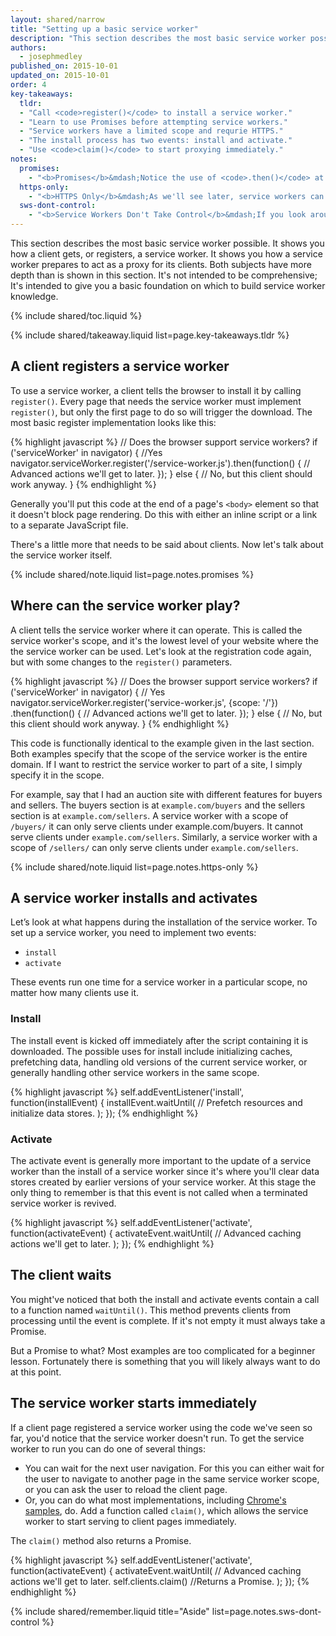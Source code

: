 ```yaml
---
layout: shared/narrow
title: "Setting up a basic service worker"
description: "This section describes the most basic service worker possible. It shows you how a client gets, or registers, a service worker. It shows you how a service worker prepares to act as a proxy for its clients. Both subjects have more depth than is shown in this section. It's not intended to be comprehensive; It's intended to give you a basic foundation on which to build service worker knowledge."
authors:
  - josephmedley
published_on: 2015-10-01
updated_on: 2015-10-01
order: 4
key-takeaways:
  tldr:   
  - "Call <code>register()</code> to install a service worker." 
  - "Learn to use Promises before attempting service workers."
  - "Service workers have a limited scope and requrie HTTPS."
  - "The install process has two events: install and activate."
  - "Use <code>claim()</code> to start proxying immediately."
notes:
  promises:
    - "<b>Promises</b>&mdash;Notice the use of <code>.then()</code> at the end of the <code>register()</code> function. This is an example of an ECMAScript 2015 construct called a <a href='https://developer.mozilla.org/en-US/docs/Mozilla/JavaScript_code_modules/Promise.jsm/Promise'>Promise</a>. Service workers make heavy use of Promises. If you've never used Promises before, you should familiarize yourself with them before trying to implement a service worker."
  https-only:
    - "<b>HTTPS Only</b>&mdash;As we'll see later, service workers can do almost whatever they want to HTTP requests and responses. Since this would make them targets for man-in-the-middle attacks, they must be served over HTTPS.This doesn't mean you need HTTPS for development and testing. Service workers served over localhost will also work."
  sws-dont-control:
    - "<b>Service Workers Don't Take Control</b>&mdash;If you look around the web, you'll find that many of the pages discussing service workers refer to the service worker as 'taking control' of a page. But as we saw earlier, a service workers can't do anything to its clients. That's why it may be more accurate to think of a service worker as ready to proxy."
---
```


<p class="intro">
  This section describes the most basic service worker possible. It shows you 
  how a client gets, or registers, a service worker. It shows you how a service 
  worker prepares to act as a proxy for its clients. Both subjects have more 
  depth than is shown in this section. It's not intended to be comprehensive; 
  It's intended to give you a basic foundation on which to build service worker 
  knowledge.
</p>

{% include shared/toc.liquid %}

{% include shared/takeaway.liquid list=page.key-takeaways.tldr %}

## A client registers a service worker

To use a service worker, a client tells the browser to install it by calling 
`register()`. Every page that needs the service worker must implement `register()`, 
but only the first page to do so will trigger the download. The most basic 
register implementation looks like this:

{% highlight javascript %}
// Does the browser support service workers?
if ('serviceWorker' in navigator) {
  //Yes
  navigator.serviceWorker.register('/service-worker.js').then(function() {
    // Advanced actions we'll get to later.
  });
} else {
  // No, but this client should work anyway.
}
{% endhighlight %}

Generally you'll put this code at the end of a page's `<body>` element so that it 
doesn't block page rendering. Do this with either an inline script or a link to 
a separate JavaScript file.

There's a little more that needs to be said about clients. Now let's talk about 
the service worker itself.

{% include shared/note.liquid list=page.notes.promises %}

## Where can the service worker play?

A client tells the service worker where it can operate. This is called the 
service worker's scope, and it's the lowest level of your website where the the 
service worker can be used. Let's look at the registration code again, but with 
some changes to the `register()` parameters.

{% highlight javascript %}
// Does the browser support service workers?
if ('serviceWorker' in navigator) {
  // Yes
  navigator.serviceWorker.register('service-worker.js', {scope: '/'})
    .then(function() {
    // Advanced actions we'll get to later.
  });
} else {
  // No, but this client should work anyway.
}
{% endhighlight %}

This code is functionally identical to the example given in the last section. 
Both examples specify that the scope of the service worker is the entire domain. 
If I want to restrict the service worker to part of a site, I simply specify it 
in the scope. 

For example, say that I had an auction site with different features for buyers 
and sellers. The buyers section is at `example.com/buyers` and the sellers section 
is at `example.com/sellers`. A service worker with a scope of `/buyers/` it can only 
serve clients under example.com/buyers. It cannot serve clients under 
`example.com/sellers`. Similarly, a service worker with a scope of `/sellers/` can 
only serve clients under `example.com/sellers`.

{% include shared/note.liquid list=page.notes.https-only %}

## A service worker installs and activates

Let’s look at what happens during the installation of the service worker. To set 
up a service worker, you need to implement two events:

* `install`
* `activate`

These events run one time for a service worker in a particular scope, no matter 
how many clients use it.

### Install

The install event is kicked off immediately after the script containing it is 
downloaded. The possible uses for install include initializing caches, 
prefetching data, handling old versions of the current service worker, or 
generally handling other service workers in the same scope. 

{% highlight javascript %}
self.addEventListener('install', function(installEvent) {
  installEvent.waitUntil(
    // Prefetch resources and initialize data stores.
  );
});
{% endhighlight %}

### Activate

The activate event is generally more important to the update of a service worker 
than the install of a service worker since it's where you'll clear data stores 
created by earlier versions of your service worker. At this stage the only thing 
to remember is that this event is not called when a terminated service worker is
revived. 

{% highlight javascript %}
self.addEventListener('activate', function(activateEvent) {
  activateEvent.waitUntil(
    // Advanced caching actions we'll get to later.
  );
});
{% endhighlight %}

## The client waits

You might've noticed that both the install and activate events contain a call to 
a function named `waitUntil()`. This method prevents clients from processing until 
the event is complete. If it's not empty it must always take a Promise.

But a Promise to what? Most examples are too complicated for a beginner lesson. 
Fortunately there is something that you will likely always want to do at this 
point.


## The service worker starts immediately

If a client page registered a service worker using the code we've seen so far, 
you'd notice that the service worker doesn't run. To get the service worker to 
run you can do one of several things: 

* You can wait for the next user navigation. For this you can either wait for the 
user to navigate to another page in the same service worker scope, or you can 
ask the user to reload the client page.
* Or, you can do what most implementations,
including [Chrome's samples](https://github.com/GoogleChrome/samples),
do. Add a function called `claim()`, which allows the service worker to start 
serving to client pages immediately. 

The `claim()` method also returns a Promise.

{% highlight javascript %}
self.addEventListener('activate', function(activateEvent) {
  activateEvent.waitUntil(
    // Advanced caching actions we'll get to later.
    self.clients.claim() //Returns a Promise.
  );
});
{% endhighlight %}

{% include shared/remember.liquid title="Aside" list=page.notes.sws-dont-control %}

